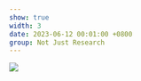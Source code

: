 ```yaml
---
show: true
width: 3
date: 2023-06-12 00:01:00 +0800
group: Not Just Research
---
```

<div>
<img src="{{ 'assets/images/etc/4.JPG' | relative_url }}" class="img-fluid rounded" >
</div>

